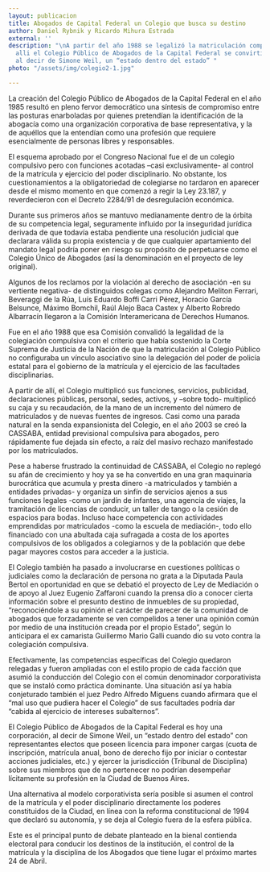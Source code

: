 ```yaml
---
layout: publicacion
title: Abogados de Capital Federal un Colegio que busca su destino
author: Daniel Rybnik y Ricardo Mihura Estrada
external: ''
description: "\nA partir del año 1988 se legalizó la matriculación compulsiva desde
  alli el Colegio Público de Abogados de la Capital Federal se convirtió en una corporación,
  al decir de Simone Weil, un “estado dentro del estado” "
photo: "/assets/img/colegio2-1.jpg"

---
```

La creación del Colegio Público de Abogados de la Capital Federal en el año 1985 resultó en pleno fervor democrático una síntesis de compromiso entre las posturas enarboladas por quienes pretendían la identificación de la abogacía como una organización corporativa de base representativa, y la de aquéllos que la entendían como una profesión que requiere esencialmente de personas libres y responsables.

El esquema aprobado por el Congreso Nacional fue el de un colegio compulsivo pero con funciones acotadas –casi exclusivamente- al control de la matrícula y ejercicio del poder disciplinario. No obstante, los cuestionamientos a la obligatoriedad de colegiarse no tardaron en aparecer desde el mismo momento en que comenzó a regir la Ley 23.187, y reverdecieron con el Decreto 2284/91 de desregulación económica.

Durante sus primeros años se mantuvo medianamente dentro de la órbita de su competencia legal, seguramente influido por la inseguridad jurídica derivada de que todavía estaba pendiente una resolución judicial que declarara válida su propia existencia y de que cualquier apartamiento del mandato legal podría poner en riesgo su propósito de perpetuarse como el Colegio Único de Abogados (así la denominación en el proyecto de ley original).

Algunos de los reclamos por la violación al derecho de asociación -en su vertiente negativa- de distinguidos colegas como Alejandro Meliton Ferrari, Beveraggi de la Rúa, Luís Eduardo Boffi Carri Pérez, Horacio García Belsunce, Máximo Bomchil, Raúl Alejo Baca Castex y Alberto Robredo Albarracín llegaron a la Comisión Interamericana de Derechos Humanos.

Fue en el año 1988 que esa Comisión convalidó la legalidad de la colegiación compulsiva con el criterio que había sostenido la Corte Suprema de Justicia de la Nación de que la matriculación al Colegio Público no configuraba un vínculo asociativo sino la delegación del poder de policía estatal para el gobierno de la matrícula y el ejercicio de las facultades disciplinarias.

A partir de allí, el Colegio multiplicó sus funciones, servicios, publicidad, declaraciones públicas, personal, sedes, activos, y –sobre todo- multiplicó su caja y su recaudación, de la mano de un incremento del número de matriculados y de nuevas fuentes de ingresos. Casi como una parada natural en la senda expansionista del Colegio, en el año 2003 se creó la CASSABA, entidad previsional compulsiva para abogados, pero rápidamente fue dejada sin efecto, a raíz del masivo rechazo manifestado por los matriculados.

Pese a haberse frustrado la continuidad de CASSABA, el Colegio no replegó su afán de crecimiento y hoy ya se ha convertido en una gran maquinaria burocrática que acumula y presta dinero -a matriculados y también a entidades privadas- y organiza un sinfín de servicios ajenos a sus funciones legales -como un jardín de infantes, una agencia de viajes, la tramitación de licencias de conducir, un taller de tango o la cesión de espacios para bodas. Incluso hace competencia con actividades emprendidas por matriculados -como la escuela de mediación-, todo ello financiado con una abultada caja sufragada a costa de los aportes compulsivos de los obligados a colegiarnos y de la población que debe pagar mayores costos para acceder a la justicia.

El Colegio también ha pasado a involucrarse en cuestiones políticas o judiciales como la declaración de persona no grata a la Diputada Paula Bertol en oportunidad en que se debatió el proyecto de Ley de Mediación o de apoyo al Juez Eugenio Zaffaroni cuando la prensa dio a conocer cierta información sobre el presunto destino de inmuebles de su propiedad, “reconociéndole a su opinión el carácter de parecer de la comunidad de abogados que forzadamente se ven compelidos a tener una opinión común por medio de una institución creada por el propio Estado”, según lo anticipara el ex camarista Guillermo Mario Galli cuando dio su voto contra la colegiación compulsiva.

Efectivamente, las competencias específicas del Colegio quedaron relegadas y fueron ampliadas con el estilo propio de cada facción que asumió la conducción del Colegio con el común denominador corporativista que se instaló como práctica dominante. Una situación así ya había conjeturado también el juez Pedro Alfredo Miguens cuando afirmara que el “mal uso que pudiera hacer el Colegio” de sus facultades podría dar “cabida al ejercicio de intereses subalternos”.

El Colegio Público de Abogados de la Capital Federal es hoy una corporación, al decir de Simone Weil, un “estado dentro del estado” con representantes electos que poseen licencia para imponer cargas (cuota de inscripción, matrícula anual, bono de derecho fijo por iniciar o contestar acciones judiciales, etc.) y ejercer la jurisdicción (Tribunal de Disciplina) sobre sus miembros que de no pertenecer no podrían desempeñar lícitamente su profesión en la Ciudad de Buenos Aires.

Una alternativa al modelo corporativista sería posible si asumen el control de la matrícula y el poder disciplinario directamente los poderes constituidos de la Ciudad, en línea con la reforma constitucional de 1994 que declaró su autonomía, y se deja al Colegio fuera de la esfera pública.

Este es el principal punto de debate planteado en la bienal contienda electoral para conducir los destinos de la institución, el control de la matrícula y la disciplina de los Abogados que tiene lugar el próximo martes 24 de Abril.